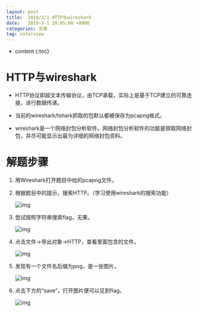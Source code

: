 ```yaml
---
layout: post
title:  2019/3/1 HTTP与wireshark
date:   2019-3-1 20:05:00 +0800
categories: 文章
tag: interview
---
```


* content
{:toc}



HTTP与wireshark
====================================
- HTTP协议即超文本传输协议，由TCP承载，实际上是基于TCP建立的可靠连接，进行数据传递。

- 当前的wireshark/tshark抓取的包默认都被保存为pcapng格式。
- wireshark是一个网络封包分析软件。网络封包分析软件的功能是撷取网络封包，并尽可能显示出最为详细的网络封包资料。

# 解题步骤

1. 用Wireshark打开题目中给的pcapng文件。

2. 根据题目中的提示，搜索HTTP。（学习使用wireshark的搜索功能）

   ![img](https://wxt.sinaimg.cn/thumb300/0066mMjily1g0nqgl8o4qj30qa07hq2z.jpg?tags=%5B%5D)

3. 尝试按照字符串搜索flag，无果。

   ![img](https://wxt.sinaimg.cn/thumb300/0066mMjily1g0nqgl8hobj30qo06maa3.jpg?tags=%5B%5D)

4. 点击文件→导出对象→HTTP，查看里面包含的文件。

   ![img](https://wxt.sinaimg.cn/thumb300/0066mMjily1g0nqgl8qksj309r0cjq3b.jpg?tags=%5B%5D)

5. 发现有一个文件名后缀为png，是一张图片。

   ![img](https://wxt.sinaimg.cn/thumb300/0066mMjily1g0nqgl6tbwj30hm06zwee.jpg?tags=%5B%5D)

6. 点击下方的“save”，打开图片便可以见到flag。

   ![img](https://wxt.sinaimg.cn/thumb300/0066mMjily1g0nqgl86omj30ko0ewglj.jpg?tags=%5B%5D)